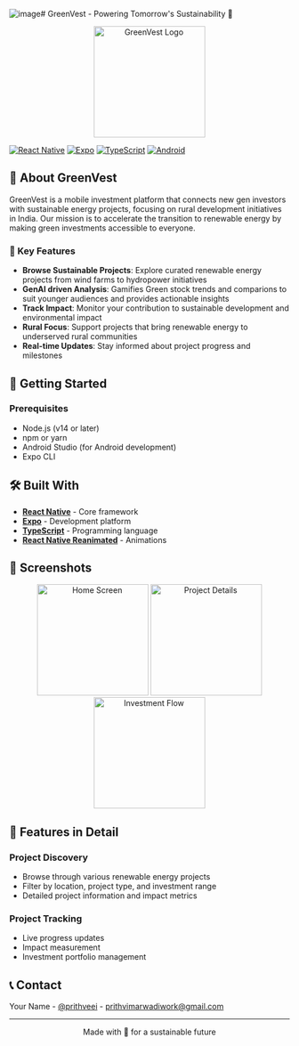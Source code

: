 ![image](https://github.com/user-attachments/assets/074b6f71-fa5d-402b-a1ce-2bea7b1c2562)# GreenVest - Powering Tomorrow's Sustainability 🌱

<p align="center">
  <img src="assets/greenvest-logo.png" alt="GreenVest Logo" width="200"/>
</p>

[![React Native](https://img.shields.io/badge/React_Native-20232A?style=for-the-badge&logo=react&logoColor=61DAFB)](https://reactnative.dev/)
[![Expo](https://img.shields.io/badge/Expo-000020?style=for-the-badge&logo=expo&logoColor=white)](https://expo.dev/)
[![TypeScript](https://img.shields.io/badge/TypeScript-007ACC?style=for-the-badge&logo=typescript&logoColor=white)](https://www.typescriptlang.org/)
[![Android](https://img.shields.io/badge/Android-3DDC84?style=for-the-badge&logo=android&logoColor=white)](https://developer.android.com/)

## 📱 About GreenVest

GreenVest is a mobile investment platform that connects new gen investors with sustainable energy projects, focusing on rural development initiatives in India. Our mission is to accelerate the transition to renewable energy by making green investments accessible to everyone.

### 🌟 Key Features

- **Browse Sustainable Projects**: Explore curated renewable energy projects from wind farms to hydropower initiatives
- **GenAI driven Analysis**: Gamifies Green stock trends and comparions to suit younger audiences and provides actionable insights
- **Track Impact**: Monitor your contribution to sustainable development and environmental impact
- **Rural Focus**: Support projects that bring renewable energy to underserved rural communities
- **Real-time Updates**: Stay informed about project progress and milestones

## 🚀 Getting Started

### Prerequisites

- Node.js (v14 or later)
- npm or yarn
- Android Studio (for Android development)
- Expo CLI

## 🛠️ Built With

- **[React Native](https://reactnative.dev/)** - Core framework
- **[Expo](https://expo.dev/)** - Development platform
- **[TypeScript](https://www.typescriptlang.org/)** - Programming language
- **[React Native Reanimated](https://docs.swmansion.com/react-native-reanimated/)** - Animations

## 📱 Screenshots

<p align="center">
  <img src="assets/screenshot1.png" width="200" alt="Home Screen"/>
  <img src="assets/screenshot2.png" width="200" alt="Project Details"/>
  <img src="assets/screenshot3.png" width="200" alt="Investment Flow"/>
</p>

## 🌿 Features in Detail

### Project Discovery
- Browse through various renewable energy projects
- Filter by location, project type, and investment range
- Detailed project information and impact metrics

### Project Tracking
- Live progress updates
- Impact measurement
- Investment portfolio management

## 📞 Contact

Your Name - [@prithveei](https://x.com/prithveei) - prithvimarwadiwork@gmail.com

---

<p align="center">
  Made with 💚 for a sustainable future
</p>
